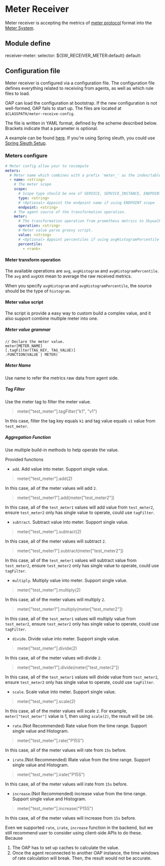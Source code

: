 # Meter Receiver
Meter receiver is accepting the metrics of [meter protocol](https://github.com/apache/skywalking-data-collect-protocol/blob/master/language-agent/Meter.proto) format into the [Meter System](./../../concepts-and-designs/meter.md).

## Module define
receiver-meter:
  selector: ${SW_RECEIVER_METER:default}
  default:

## Configuration file
Meter receiver is configured via a configuration file. The configuration file defines everything related to receiving 
 from agents, as well as which rule files to load.
 
OAP can load the configuration at bootstrap. If the new configuration is not well-formed, OAP fails to start up. The files
are located at `$CLASSPATH/meter-receive-config`.

The file is written in YAML format, defined by the scheme described below. Brackets indicate that a parameter is optional.

A example can be found [here](../../../../oap-server/server-bootstrap/src/main/resources/meter-receive-config/spring-sleuth.yaml).
If you're using Spring sleuth, you could use [Spring Sleuth Setup](spring-sleuth-setup.md).

### Meters configure

```yaml
# Meter config allow your to recompute
meters:
  # Meter name which combines with a prefix 'meter_' as the index/table name in storage.
  - name: <string>
    # The meter scope
    scope:
      # Scope type should be one of SERVICE, SERVICE_INSTANCE, ENDPOINT
      type: <string>
      # <Optional> Appoint the endpoint name if using ENDPOINT scope
      endpoint: <string>
    # The agent source of the transformation operation.
    meter:
      # The transformation operation from prometheus metrics to Skywalking ones. 
      operation: <string>
      # Meter value parse groovy script.
      value: <string>
      # <Optional> Appoint percentiles if using avgHistogramPercentile operation.
      percentile:
        - <rank>
```

#### Meter transform operation

The available operations are `avg`, `avgHistogram` and `avgHistogramPercentile`. The `avg` and `avgXXX` mean to average
the raw received metrics. 

When you specify `avgHistogram` and `avgHistogramPercentile`, the source should be the type of `histogram`.

#### Meter value script

The script is provide a easy way to custom build a complex value, and it also support combine multiple meter into one.

##### Meter value grammar
```
// Declare the meter value.
meter[METER_NAME]
[.tagFilter(TAG_KEY, TAG_VALUE)]
.FUNCTION(VALUE | METER)
```
##### Meter Name

Use name to refer the metrics raw data from agent side.

##### Tag Filter

Use the meter tag to filter the meter value.
> meter["test_meter"].tagFilter("k1", "v1")

In this case, filter the tag key equals `k1` and tag value equals `v1` value from `test_meter`.

##### Aggregation Function

Use multiple build-in methods to help operate the value.

Provided functions
- `add`. Add value into meter. Support single value.
> meter["test_meter"].add(2)

In this case, all of the meter values will add `2`.
> meter["test_meter1"].add(meter["test_meter2"])

In this case, all of the `test_meter1` values will add value from `test_meter2`, ensure `test_meter2` only has single value to operate, could use `tagFilter`.
- `subtract`. Subtract value into meter. Support single value.
> meter["test_meter"].subtract(2)

In this case, all of the meter values will subtract `2`.
> meter["test_meter1"].subtract(meter["test_meter2"])

In this case, all of the `test_meter1` values will subtract value from `test_meter2`, ensure `test_meter2` only has single value to operate, could use `tagFilter`.
- `multiply`. Multiply value into meter. Support single value.
> meter["test_meter"].multiply(2)

In this case, all of the meter values will multiply `2`.
> meter["test_meter1"].multiply(meter["test_meter2"])

In this case, all of the `test_meter1` values will multiply value from `test_meter2`, ensure `test_meter2` only has single value to operate, could use `tagFilter`.
- `divide`. Divide value into meter. Support single value.
> meter["test_meter"].divide(2)

In this case, all of the meter values will divide `2`.
> meter["test_meter1"].divide(meter["test_meter2"])

In this case, all of the `test_meter1` values will divide value from `test_meter2`, ensure `test_meter2` only has single value to operate, could use `tagFilter`.
- `scale`. Scale value into meter. Support single value.
> meter["test_meter"].scale(2)

In this case, all of the meter values will scale `2`. For example, `meter["test_meter"]` value is 1, then using `scale(2)`, the result will be `100`.
- `rate`.(Not Recommended) Rate value from the time range. Support single value and Histogram.
> meter["test_meter"].rate("P15S")

In this case, all of the meter values will rate from `15s` before.
- `irate`.(Not Recommended) IRate value from the time range. Support single value and Histogram.
> meter["test_meter"].irate("P15S")

In this case, all of the meter values will irate from `15s` before.
- `increase`.(Not Recommended) increase value from the time range. Support single value and Histogram.
> meter["test_meter"].increase("P15S")

In this case, all of the meter values will increase from `15s` before.

Even we supported `rate`, `irate`, `increase` function in the backend, but we still recommend user to consider using client-side APIs to do these. Because
1. The OAP has to set up caches to calculate the value.
1. Once the agent reconnected to another OAP instance, the time windows of rate calculation will break. Then, the result would not be accurate.